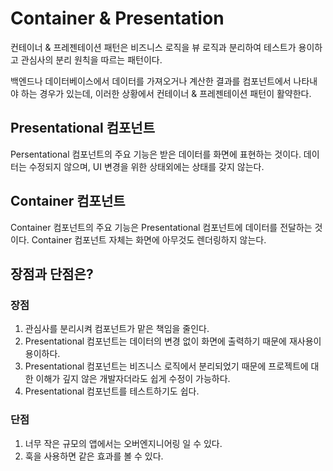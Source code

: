 # Container & Presentation

컨테이너 & 프레젠테이션 패턴은 비즈니스 로직을 뷰 로직과 분리하여 테스트가 용이하고 관심사의 분리 원칙을 따르는 패턴이다.

백엔드나 데이터베이스에서 데이터를 가져오거나 계산한 결과를 컴포넌트에서 나타내야 하는 경우가 있는데, 이러한 상황에서 컨테이너 & 프레젠테이션 패턴이 활약한다.

## Presentational 컴포넌트

Persentational 컴포넌트의 주요 기능은 받은 데이터를 화면에 표현하는 것이다. 데이터는 수정되지 않으며, UI 변경을 위한 상태외에는 상태를 갖지 않는다.

## Container 컴포넌트

Container 컴포넌트의 주요 기능은 Presentational 컴포넌트에 데이터를 전달하는 것이다. Container 컴포넌트 자체는 화면에 아무것도 렌더링하지 않는다.

## 장점과 단점은?

### 장점

1. 관심사를 분리시켜 컴포넌트가 맡은 책임을 줄인다.
2. Presentational 컴포넌트는 데이터의 변경 없이 화면에 출력하기 때문에 재사용이 용이하다.
3. Presentational 컴포넌트는 비즈니스 로직에서 분리되었기 때문에 프로젝트에 대한 이해가 깊지 않은 개발자더라도 쉽게 수정이 가능하다.
4. Presentational 컴포넌트를 테스트하기도 쉽다.

### 단점

1. 너무 작은 규모의 앱에서는 오버엔지니어링 일 수 있다.
2. 훅을 사용하면 같은 효과를 볼 수 있다.